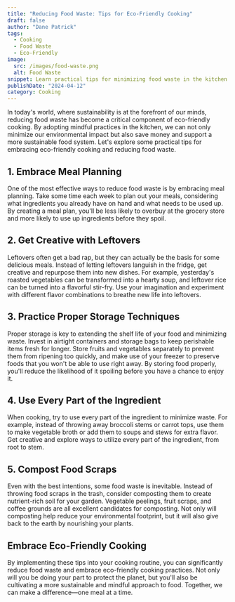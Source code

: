 ```yaml
---
title: "Reducing Food Waste: Tips for Eco-Friendly Cooking"
draft: false
author: "Dane Patrick"
tags:
  - Cooking
  - Food Waste
  - Eco-Friendly
image:
  src: /images/food-waste.png
  alt: Food Waste
snippet: Learn practical tips for minimizing food waste in the kitchen and embracing eco-friendly cooking practices.
publishDate: "2024-04-12"
category: Cooking
---
```


In today's world, where sustainability is at the forefront of our minds, reducing food waste has become a critical component of eco-friendly cooking. By adopting mindful practices in the kitchen, we can not only minimize our environmental impact but also save money and support a more sustainable food system. Let's explore some practical tips for embracing eco-friendly cooking and reducing food waste.

## 1. Embrace Meal Planning

One of the most effective ways to reduce food waste is by embracing meal planning. Take some time each week to plan out your meals, considering what ingredients you already have on hand and what needs to be used up. By creating a meal plan, you'll be less likely to overbuy at the grocery store and more likely to use up ingredients before they spoil.

## 2. Get Creative with Leftovers

Leftovers often get a bad rap, but they can actually be the basis for some delicious meals. Instead of letting leftovers languish in the fridge, get creative and repurpose them into new dishes. For example, yesterday's roasted vegetables can be transformed into a hearty soup, and leftover rice can be turned into a flavorful stir-fry. Use your imagination and experiment with different flavor combinations to breathe new life into leftovers.

## 3. Practice Proper Storage Techniques

Proper storage is key to extending the shelf life of your food and minimizing waste. Invest in airtight containers and storage bags to keep perishable items fresh for longer. Store fruits and vegetables separately to prevent them from ripening too quickly, and make use of your freezer to preserve foods that you won't be able to use right away. By storing food properly, you'll reduce the likelihood of it spoiling before you have a chance to enjoy it.

## 4. Use Every Part of the Ingredient

When cooking, try to use every part of the ingredient to minimize waste. For example, instead of throwing away broccoli stems or carrot tops, use them to make vegetable broth or add them to soups and stews for extra flavor. Get creative and explore ways to utilize every part of the ingredient, from root to stem.

## 5. Compost Food Scraps

Even with the best intentions, some food waste is inevitable. Instead of throwing food scraps in the trash, consider composting them to create nutrient-rich soil for your garden. Vegetable peelings, fruit scraps, and coffee grounds are all excellent candidates for composting. Not only will composting help reduce your environmental footprint, but it will also give back to the earth by nourishing your plants.

## Embrace Eco-Friendly Cooking

By implementing these tips into your cooking routine, you can significantly reduce food waste and embrace eco-friendly cooking practices. Not only will you be doing your part to protect the planet, but you'll also be cultivating a more sustainable and mindful approach to food. Together, we can make a difference—one meal at a time.

